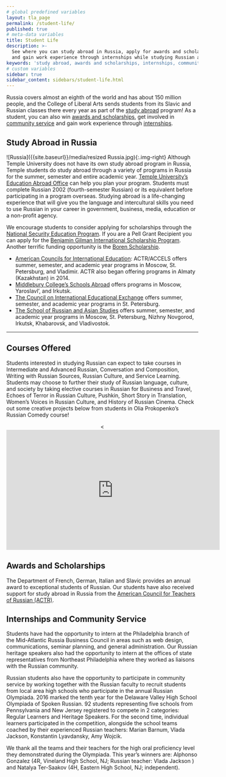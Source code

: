 ```yaml
---
# global predefined variables
layout: tla_page
permalink: /student-life/
published: true
# meta-data variables
title: Student Life
description: >-
  See where you can study abroad in Russia, apply for awards and scholarships, get involved in community service, 
  and gain work experience through internships while studying Russian at Temple University’s College of Liberal Arts.
keywords: 'study abroad, awards and scholarships, internships, community service'
# custom variables
sidebar: true
sidebar_content: sidebars/student-life.html 
---
```

Russia covers almost an eighth of the world and has about 150 million people, and the College of Liberal Arts sends students from its Slavic and Russian classes there every year as part of the [study abroad](#study-abroad-in-russia) program! As a student, you can also win [awards and scholarships](#awards-and-scholarships), get involved in [community service](#internships-and-community-service) and gain work experience through [internships](#internships-and-community-service).

## Study Abroad in Russia
![Russia]({{site.baseurl}}/media/resized Russia.jpg){:.img-right}
Although Temple University does not have its own study abroad program in Russia, Temple students do study abroad through a variety of programs in Russia for the summer, semester and entire academic year. [Temple University’s Education Abroad Office](http://studyabroad.temple.edu/) can help you plan your program. Students must complete Russian 2002 (fourth-semester Russian) or its equivalent before participating in a program overseas. Studying abroad is a life-changing experience that will give you the language and intercultural skills you need to use Russian in your career in government, business, media, education or a non-profit agency.

We encourage students to consider applying for scholarships through the [National Security Education Program](http://iiepassport.org/). If you are a Pell Grant Recipient you can apply for the [Benjamin Gilman International Scholarship Program](http://www.iie.org/programs/gilman-scholarship-program). Another terrific funding opportunity is the [Boren Scholarship](https://borenawards.org/).

- [American Councils for International Education](http://www.acrussiaabroad.org/): ACTR/ACCELS offers summer, semester, and academic year programs in Moscow, St. Petersburg, and Vladimir. ACTR also began offering programs in Almaty (Kazakhstan) in 2014.
- [Middlebury College’s Schools Abroad](http://www.middlebury.edu/sa/russia) offers programs in Moscow, Yaroslavl’, and Irkutsk.
- [The Council on International Educational Exchange](http://www.ciee.org/) offers summer, semester, and academic year programs in St. Petersburg.
- [The School of Russian and Asian Studies](http://www.sras.org/) offers summer, semester, and academic year programs in Moscow, St. Petersburg, Nizhny Novgorod, Irkutsk, Khabarovsk, and Vladivostok.

___

## Courses Offered
Students interested in studying Russian can expect to take courses in Intermediate and Advanced Russian, Conversation and Composition, Writing with Russian Sources, Russian Culture, and Service Learning. Students may choose to further their study of Russian language, culture, and society by taking elective courses in Russian for Business and Travel, Echoes of Terror in Russian Culture, Pushkin, Short Story in Translation, Women’s Voices in Russian Culture, and History of Russian Cinema. Check out some creative projects below from students in Olia Prokopenko’s Russian Comedy course!
<div align="center"><<iframe width="560" height="315" src="https://www.youtube.com/embed/wKClW_81Yog" frameborder="0" allow="autoplay; encrypted-media" allowfullscreen></iframe></div>

## Awards and Scholarships
The Department of French, German, Italian and Slavic provides an annual award to exceptional students of Russian. Our students have also received support for study abroad in Russia from the [American Council for Teachers of Russian (ACTR)](http://www.actr.org/).

## Internships and Community Service
Students have had the opportunity to intern at the Philadelphia branch of the Mid-Atlantic Russia Business Council in areas such as web design, communications, seminar planning, and general administration. Our Russian heritage speakers also had the opportunity to intern at the offices of state representatives from Northeast Philadelphia where they worked as liaisons with the Russian community.

Russian students also have the opportunity to participate in community service by working together with the Russian faculty to recruit students from local area high schools who participate in the annual Russian Olympiada. 2016 marked the tenth year for the Delaware Valley High School Olympiada of Spoken Russian. 92 students representing five schools from Pennsylvania and New Jersey registered to compete in 2 categories: Regular Learners and Heritage Speakers. For the second time, individual learners participated in the competition, alongside the school teams coached by their experienced Russian teachers: Marian Barnum, Vlada Jackson, Konstantin Lyavdansky, Amy Wojcik.

We thank all the teams and their teachers for the high oral proficiency level they demonstrated during the Olympiada. This year’s winners are: Alphonso Gonzalez (4R, Vineland High School, NJ; Russian teacher: Vlada Jackson ) and Natalya Ter-Saakov (4H, Eastern High School, NJ; independent).
